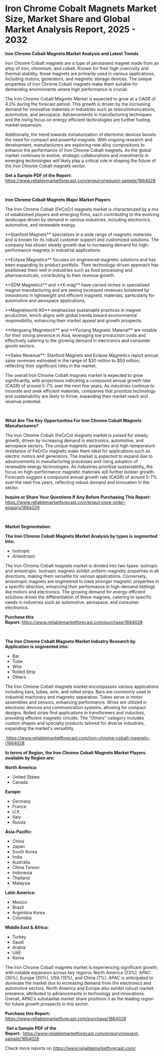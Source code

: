 <p><h1>Iron Chrome Cobalt Magnets Market Size, Market Share and Global Market Analysis Report, 2025 - 2032</h1></p><p><strong>Iron Chrome Cobalt Magnets Market Analysis and Latest Trends</strong></p>
<p><p>Iron Chrome Cobalt magnets are a type of permanent magnet made from an alloy of iron, chromium, and cobalt. Known for their high coercivity and thermal stability, these magnets are primarily used in various applications, including motors, generators, and magnetic storage devices. The unique properties of Iron Chrome Cobalt magnets make them suitable for demanding environments where high performance is crucial.</p><p>The Iron Chrome Cobalt Magnets Market is expected to grow at a CAGR of 4.3% during the forecast period. This growth is driven by the increasing demand for innovative materials in industries such as telecommunications, automotive, and aerospace. Advancements in manufacturing techniques and the rising focus on energy-efficient technologies are further fueling market expansion. </p><p>Additionally, the trend towards miniaturization of electronic devices boosts the need for compact and powerful magnets. With ongoing research and development, manufacturers are exploring new alloy compositions to enhance the performance of Iron Chrome Cobalt magnets. As the global market continues to evolve, strategic collaborations and investments in emerging technologies will likely play a critical role in shaping the future of the Iron Chrome Cobalt magnets sector.</p></p>
<p><strong>Get a Sample PDF of the Report:&nbsp;</strong> <a href="https://www.reliablemarketforecast.com/enquiry/request-sample/1664028?utm_campaign=3321&utm_medium=2&utm_source=Github&utm_content=ia&utm_term=23032025&utm_id=iron-chrome-cobalt-magnets">https://www.reliablemarketforecast.com/enquiry/request-sample/1664028</a></p>
<p>&nbsp;</p>
<p><strong>Iron Chrome Cobalt Magnets Major Market Players</strong></p>
<p><p>The Iron Chrome Cobalt (FeCoCr) magnets market is characterized by a mix of established players and emerging firms, each contributing to the evolving landscape driven by demand in various industries, including electronics, automotive, and renewable energy.</p><p>**Stanford Magnets** specializes in a wide range of magnetic materials and is known for its robust customer support and customized solutions. The company has shown steady growth due to increasing demand for high-performance magnets in industrial applications.</p><p>**Eclipse Magnetics** focuses on engineered magnetic solutions and has been expanding its product portfolio. Their technology-driven approach has positioned them well in industries such as food processing and pharmaceuticals, contributing to their revenue growth.</p><p>**SDM Magnetics** and **X-mag** have carved niches in specialized magnet manufacturing and are seeing increased revenues bolstered by innovations in lightweight and efficient magnetic materials, particularly for automotive and aerospace applications.</p><p>**Magnetworld AG** emphasizes sustainable practices in magnet production, which aligns with global trends toward environmental responsibility, enhancing their market appeal and growth prospects.</p><p>**Hangseng Magnetech** and **Yuxiang Magnetic Material** are notable for their strong presence in Asia, leveraging low production costs and effectively catering to the growing demand in electronics and consumer goods sectors.</p><p>**Sales Revenue**: Stanford Magnets and Eclipse Magnetics report annual sales revenues estimated in the range of $30 million to $50 million, reflecting their significant roles in the market.</p><p>The overall Iron Chrome Cobalt magnets market is expected to grow significantly, with projections indicating a compound annual growth rate (CAGR) of around 5-7% over the next few years. As industries continue to innovate and seek efficient materials, companies that prioritize technology and sustainability are likely to thrive, expanding their market reach and revenue potential.</p></p>
<p>&nbsp;</p>
<p><strong>What Are The Key Opportunities For Iron Chrome Cobalt Magnets Manufacturers?</strong></p>
<p><p>The Iron Chrome Cobalt (FeCrCo) magnets market is poised for steady growth, driven by increasing demand in electronics, automotive, and aerospace sectors. The unique magnetic properties and high-temperature resistance of FeCrCo magnets make them ideal for applications such as electric motors and generators. The market is expected to expand due to advancements in manufacturing processes and rising adoption of renewable energy technologies. As industries prioritize sustainability, the focus on high-performance magnetic materials will further bolster growth. Forecasts suggest a compound annual growth rate (CAGR) of around 5-7% over the next five years, reflecting robust demand and innovation in the sector.</p></p>
<p><strong>Inquire or Share Your Questions If Any Before Purchasing This Report:</strong> <a href="https://www.reliablemarketforecast.com/enquiry/pre-order-enquiry/1664028?utm_campaign=3321&utm_medium=2&utm_source=Github&utm_content=ia&utm_term=23032025&utm_id=iron-chrome-cobalt-magnets">https://www.reliablemarketforecast.com/enquiry/pre-order-enquiry/1664028</a></p>
<p>&nbsp;</p>
<p><strong>Market Segmentation</strong></p>
<p><strong>The Iron Chrome Cobalt Magnets Market Analysis by types is segmented into:</strong></p>
<p><ul><li>Isotropic</li><li>Anisotropic</li></ul></p>
<p><p>The Iron Chrome Cobalt magnets market is divided into two types: isotropic and anisotropic. Isotropic magnets exhibit uniform magnetic properties in all directions, making them versatile for various applications. Conversely, anisotropic magnets are engineered to have stronger magnetic properties in a specific direction, enhancing their performance in high-demand settings like motors and electronics. The growing demand for energy-efficient solutions drives the differentiation of these magnets, catering to specific needs in industries such as automotive, aerospace, and consumer electronics.</p></p>
<p><strong>Purchase this Report:&nbsp;</strong><a href="https://www.reliablemarketforecast.com/purchase/1664028?utm_campaign=3321&utm_medium=2&utm_source=Github&utm_content=ia&utm_term=23032025&utm_id=iron-chrome-cobalt-magnets">https://www.reliablemarketforecast.com/purchase/1664028</a></p>
<p>&nbsp;</p>
<p><strong>The Iron Chrome Cobalt Magnets Market Industry Research by Application is segmented into:</strong></p>
<p><ul><li>Bar</li><li>Tube</li><li>Wire</li><li>Rolled Strip</li><li>Others</li></ul></p>
<p><p>The Iron Chrome Cobalt magnets market encompasses various applications including bars, tubes, wire, and rolled strips. Bars are commonly used in industrial machinery and magnetic separation. Tubes serve in motor assemblies and sensors, enhancing performance. Wires are utilized in electronic devices and communication systems, allowing for compact designs. Rolled strips find applications in transformers and inductors, providing efficient magnetic circuits. The "Others" category includes custom shapes and specialty products tailored for diverse industries, expanding the market's versatility.</p></p>
<p><a href="https://www.reliablemarketforecast.com/iron-chrome-cobalt-magnets-r1664028?utm_campaign=3321&utm_medium=2&utm_source=Github&utm_content=ia&utm_term=23032025&utm_id=iron-chrome-cobalt-magnets">&nbsp;https://www.reliablemarketforecast.com/iron-chrome-cobalt-magnets-r1664028</a></p>
<p><strong>In terms of Region, the Iron Chrome Cobalt Magnets Market Players available by Region are:</strong></p>
<p>
    <p> <strong> North America: </strong>
        <ul>
            <li>United States</li>
            <li>Canada</li>
        </ul>
        </p> 
    <p> <strong> Europe: </strong>
        <ul>
            <li>Germany</li>
            <li>France</li>
            <li>U.K.</li>
            <li>Italy</li>
            <li>Russia</li>
        </ul>
        </p> 
    <p> <strong> Asia-Pacific: </strong>
        <ul>
            <li>China</li>
            <li>Japan</li>
            <li>South Korea</li>
            <li>India</li>
            <li>Australia</li>
            <li>China Taiwan</li>
            <li>Indonesia</li>
            <li>Thailand</li>
            <li>Malaysia</li>
        </ul>
        </p> 
    <p> <strong> Latin America: </strong>
        <ul>
            <li>Mexico</li>
            <li>Brazil</li>
            <li>Argentina Korea</li>
            <li>Colombia</li>
        </ul>
        </p> 
    <p> <strong> Middle East & Africa: </strong>
        <ul>
            <li>Turkey</li>
            <li>Saudi</li>
            <li>Arabia</li>
            <li>UAE</li>
            <li>Korea</li>
        </ul>
    </p>
    </p>
<p><p>The Iron Chrome Cobalt magnets market is experiencing significant growth, with notable expansion across key regions: North America (23%), APAC (35%), Europe (20%), USA (15%), and China (7%). APAC is anticipated to dominate the market due to increasing demand from the electronics and automotive sectors. North America and Europe also exhibit robust market presence, attributed to advancements in technology and innovations. Overall, APAC’s substantial market share positions it as the leading region for future growth prospects in this sector.</p></p>
<p><strong>Purchase this Report: </strong><a href="https://www.reliablemarketforecast.com/purchase/1664028?utm_campaign=3321&utm_medium=2&utm_source=Github&utm_content=ia&utm_term=23032025&utm_id=iron-chrome-cobalt-magnets">https://www.reliablemarketforecast.com/purchase/1664028</a></p>
<p>&nbsp;<strong>Get a Sample PDF of the Report:&nbsp;&nbsp;</strong><a href="https://www.reliablemarketforecast.com/enquiry/request-sample/1664028?utm_campaign=3321&utm_medium=2&utm_source=Github&utm_content=ia&utm_term=23032025&utm_id=iron-chrome-cobalt-magnets">https://www.reliablemarketforecast.com/enquiry/request-sample/1664028</a></p>
<p><strong></strong></p>
<p>Check more reports on <a href="https://www.reliablemarketforecast.com/?utm_campaign=3321&utm_medium=2&utm_source=Github&utm_content=ia&utm_term=23032025&utm_id=iron-chrome-cobalt-magnets">https://www.reliablemarketforecast.com/</a></p>
